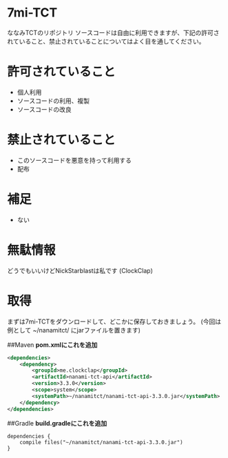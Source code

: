 # 7mi-TCT
ななみTCTのリポジトリ
ソースコードは自由に利用できますが、下記の許可されていること、禁止されていることについてはよく目を通してください。

# 許可されていること
- 個人利用
- ソースコードの利用、複製
- ソースコードの改良

# 禁止されていること
- このソースコードを悪意を持って利用する
- 配布

# 補足
- ない

# 無駄情報
どうでもいいけどNickStarblastは私です (ClockClap)


# 取得

まずは7mi-TCTをダウンロードして、どこかに保存しておきましょう。
(今回は例として ~/nanamitct/ にjarファイルを置きます)

##Maven
**pom.xmlにこれを追加**

```xml
<dependencies>
    <dependency>
        <groupId>me.clockclap</groupId>
        <artifactId>nanami-tct-api</artifactId>
        <version>3.3.0</version>
        <scope>system</scope>
        <systemPath>~/nanamitct/nanami-tct-api-3.3.0.jar</systemPath>
    </dependency>
</dependencies>
```

##Gradle
**build.gradleにこれを追加**

```
dependencies {
    compile files("~/nanamitct/nanami-tct-api-3.3.0.jar")
}
```
